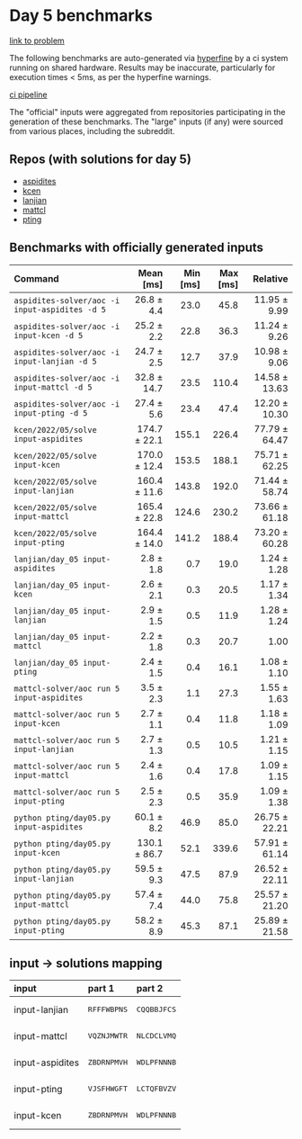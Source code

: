 # Day 5 benchmarks

[link to problem](http://adventofcode.com/2022/day/5)

The following benchmarks are auto-generated via [hyperfine](https://github.com/sharkdp/hyperfine) by a ci system running on shared hardware. Results may be inaccurate, particularly for execution times < 5ms, as per the hyperfine warnings.

[ci pipeline](http://ci.papercode.net:8080/teams/aoc2022/pipelines/aoc-compare-2022)

The "official" inputs were aggregated from repositories participating in the generation of these benchmarks. The "large" inputs (if any) were sourced from various places, including the subreddit.

## Repos (with solutions for day 5)


- [aspidites](https://github.com/aspidites/aoc2022)
- [kcen](https://github.com/kcen/AdventOfCode)
- [lanjian](https://github.com/LanJian/aoc-2022)
- [mattcl](https://github.com/mattcl/aoc2022)
- [pting](https://github.com/pting/aoc2022)

## Benchmarks with officially generated inputs
| Command | Mean [ms] | Min [ms] | Max [ms] | Relative |
|:---|---:|---:|---:|---:|
| `aspidites-solver/aoc -i input-aspidites -d 5` | 26.8 ± 4.4 | 23.0 | 45.8 | 11.95 ± 9.99 |
| `aspidites-solver/aoc -i input-kcen -d 5` | 25.2 ± 2.2 | 22.8 | 36.3 | 11.24 ± 9.26 |
| `aspidites-solver/aoc -i input-lanjian -d 5` | 24.7 ± 2.5 | 12.7 | 37.9 | 10.98 ± 9.06 |
| `aspidites-solver/aoc -i input-mattcl -d 5` | 32.8 ± 14.7 | 23.5 | 110.4 | 14.58 ± 13.63 |
| `aspidites-solver/aoc -i input-pting -d 5` | 27.4 ± 5.6 | 23.4 | 47.4 | 12.20 ± 10.30 |
| `kcen/2022/05/solve input-aspidites` | 174.7 ± 22.1 | 155.1 | 226.4 | 77.79 ± 64.47 |
| `kcen/2022/05/solve input-kcen` | 170.0 ± 12.4 | 153.5 | 188.1 | 75.71 ± 62.25 |
| `kcen/2022/05/solve input-lanjian` | 160.4 ± 11.6 | 143.8 | 192.0 | 71.44 ± 58.74 |
| `kcen/2022/05/solve input-mattcl` | 165.4 ± 22.8 | 124.6 | 230.2 | 73.66 ± 61.18 |
| `kcen/2022/05/solve input-pting` | 164.4 ± 14.0 | 141.2 | 188.4 | 73.20 ± 60.28 |
| `lanjian/day_05 input-aspidites` | 2.8 ± 1.8 | 0.7 | 19.0 | 1.24 ± 1.28 |
| `lanjian/day_05 input-kcen` | 2.6 ± 2.1 | 0.3 | 20.5 | 1.17 ± 1.34 |
| `lanjian/day_05 input-lanjian` | 2.9 ± 1.5 | 0.5 | 11.9 | 1.28 ± 1.24 |
| `lanjian/day_05 input-mattcl` | 2.2 ± 1.8 | 0.3 | 20.7 | 1.00 |
| `lanjian/day_05 input-pting` | 2.4 ± 1.5 | 0.4 | 16.1 | 1.08 ± 1.10 |
| `mattcl-solver/aoc run 5 input-aspidites` | 3.5 ± 2.3 | 1.1 | 27.3 | 1.55 ± 1.63 |
| `mattcl-solver/aoc run 5 input-kcen` | 2.7 ± 1.1 | 0.4 | 11.8 | 1.18 ± 1.09 |
| `mattcl-solver/aoc run 5 input-lanjian` | 2.7 ± 1.3 | 0.5 | 10.5 | 1.21 ± 1.15 |
| `mattcl-solver/aoc run 5 input-mattcl` | 2.4 ± 1.6 | 0.4 | 17.8 | 1.09 ± 1.15 |
| `mattcl-solver/aoc run 5 input-pting` | 2.5 ± 2.3 | 0.5 | 35.9 | 1.09 ± 1.38 |
| `python pting/day05.py input-aspidites` | 60.1 ± 8.2 | 46.9 | 85.0 | 26.75 ± 22.21 |
| `python pting/day05.py input-kcen` | 130.1 ± 86.7 | 52.1 | 339.6 | 57.91 ± 61.14 |
| `python pting/day05.py input-lanjian` | 59.5 ± 9.3 | 47.5 | 87.9 | 26.52 ± 22.11 |
| `python pting/day05.py input-mattcl` | 57.4 ± 7.4 | 44.0 | 75.8 | 25.57 ± 21.20 |
| `python pting/day05.py input-pting` | 58.2 ± 8.9 | 45.3 | 87.1 | 25.89 ± 21.58 |

## input -> solutions mapping
|input|part 1|part 2|
|:---|:---|:---|
|input-lanjian|<pre>RFFFWBPNS</pre>|<pre>CQQBBJFCS</pre>|
|input-mattcl|<pre>VQZNJMWTR</pre>|<pre>NLCDCLVMQ</pre>|
|input-aspidites|<pre>ZBDRNPMVH</pre>|<pre>WDLPFNNNB</pre>|
|input-pting|<pre>VJSFHWGFT</pre>|<pre>LCTQFBVZV</pre>|
|input-kcen|<pre>ZBDRNPMVH</pre>|<pre>WDLPFNNNB</pre>|
